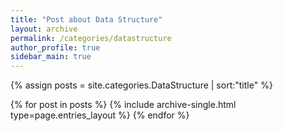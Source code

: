```yaml
---
title: "Post about Data Structure"
layout: archive
permalink: /categories/datastructure
author_profile: true
sidebar_main: true
---
```


{% assign posts = site.categories.DataStructure | sort:"title" %}

{% for post in posts %}
  {% include archive-single.html type=page.entries_layout %}
{% endfor %}

